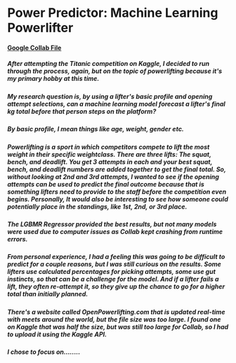 # Power Predictor: Machine Learning Powerlifter

#### [Google Collab File](https://github.com/MarkMinia/Project7/blob/main/Powerlifting_Machine_Learning_Final_KG_Total.ipynb)

##### After attempting the Titanic competition on Kaggle, I decided to run through the process, again, but on the topic of powerlifting because it's my primary hobby at this time.

##### My research question is, by using a lifter's basic profile and opening attempt selections, can a machine learning model forecast a lifter's final kg total before that person steps on the platform? 

##### By basic profile, I mean things like age, weight, gender etc.

##### Powerlifting is a sport in which competitors compete to lift the most weight in their specific weightclass. There are three lifts: The squat, bench, and deadlift. You get 3 attempts in each and your best squat, bench, and deadlift numbers are added together to get the final total. So, without looking at 2nd and 3rd attempts, I wanted to see if the opening attempts can be used to predict the final outcome because that is something lifters need to provide to the staff before the competition even begins. Personally, It would also be interesting to see how someone could potentially place in the standings, like 1st, 2nd, or 3rd place.

##### The LGBMR Regressor provided the best results, but not many models were used due to computer issues as Collab kept crashing from runtime errors.

##### From personal experience, I had a feeling this was going to be difficult to predict for a couple reasons, but I was still curious on the results. Some lifters use calculated percentages for picking attempts, some use gut instincts, so that can be a challenge for the model. And if a lifter fails a lift, they often re-attempt it, so they give up the chance to go for a higher total than initially planned. 

##### There's a website called OpenPowerlifting.com that is updated real-time with meets around the world, but the file size was too large. I found one on Kaggle that was half the size, but was still too large for Collab, so I had to upload it using the Kaggle API.

##### I chose to focus on........ 

